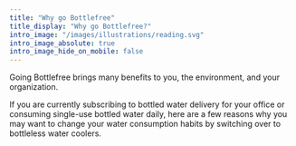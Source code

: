 ```yaml
---
title: "Why go Bottlefree"
title_display: "Why go Bottlefree?"
intro_image: "/images/illustrations/reading.svg"
intro_image_absolute: true
intro_image_hide_on_mobile: false
---
```


Going Bottlefree brings many benefits to you, the environment, and your organization.

If you are currently subscribing to bottled water delivery for your office or consuming single-use bottled water daily, here are a few reasons why you may want to change your water consumption habits by switching over to bottleless water coolers.